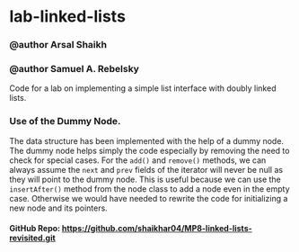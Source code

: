 lab-linked-lists
================

### @author Arsal Shaikh
### @author Samuel A. Rebelsky

Code for a lab on implementing a simple list interface with doubly
linked lists.

### Use of the Dummy Node.  
The data structure has been implemented with the help of a dummy node. The dummy node helps simply the code especially by removing the need to check for special cases. For the `add()` and `remove()` methods, we can always assume the `next` and `prev` fields of the iterator will never be null as they will point to the dummy node. This is useful because we can use the `insertAfter()` method from the node class to add a node even in the empty case. Otherwise we would have needed to rewrite the code for initializing a new node and its pointers.  

#### GitHub Repo: https://github.com/shaikhar04/MP8-linked-lists-revisited.git